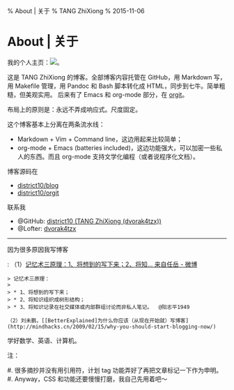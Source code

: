% About | 关于
% TANG ZhiXiong
% 2015-11-06

About | 关于
============

我的个人主页：[![](tangzhixiong.svg)](http://tangzhixiong.com)。

这是 TANG ZhiXiong 的博客。全部博客内容托管在 GitHub，用 Markdown 写，用 Makefile 管理，用 Pandoc 和 Bash 脚本转化成 HTML，同步到七牛。简单粗糙，但美观实用。
后来有了 Emacs 和 org-mode 部分，在 [orgit](orgit/)。

布局上的原则是：永远不弄成响应式。尺度固定。

这个博客基本上分离在两条流水线：

- Markdown + Vim + Command line，这边用起来比较简单；
- org-mode + Emacs (batteries included)，这边功能强大，可以加密一些私人的东西。而且 org-mode 支持文学化编程（或者说程序化文档）。

博客源码在

- [district10/blog](https://github.com/district10/blog)
- [district10/orgit](https://github.com/district10/orgit)

联系我

- @GitHub: [district10 (TANG ZhiXiong (dvorak4tzx))](https://github.com/district10)
- @Lofter: [dvorak4tzx](http://dvorak4tzx.lofter.com/)

---

因为很多原因我写博客

:   （1）[记忆术三原理：1、将想到的写下来；2、将知... 来自任岳 - 微博](http://weibo.com/1664910444/Biy24h2m9?type=comment)

    > 记忆术三原理：
    >
    > * 1、将想到的写下来；
    > * 2、将知识组织成树形结构；
    > * 3、将知识记录在社交媒体或内部群组讨论而非私人笔记。  @阳志平1949

    （2）刘未鹏，[[BetterExplained]为什么你应该（从现在开始就）写博客](http://mindhacks.cn/2009/02/15/why-you-should-start-blogging-now/)

<!--

![Mathematics is the only truly universal language.](http://gnat.qiniudn.com/jodie-foster-math.png)
![Octocat: Adventure Cat](http://gnat-tang-shared-image.qiniudn.com/octocat/adventure-cat.png)
![Kimonotocat](http://gnat-tang-shared-image.qiniudn.com/octocat/kimonotocat.png)

-->

学好数学、英语、计算机。

注：

#. 很多摘抄并没有用引用符，计划 tag 功能弄好了再把文章标记一下作为申明。
#. Anyway，CSS 和功能还要慢慢打磨，我自己先用着吧～
<!--
#. 还没有在豆瓣、微博、简书推广这个博客生成器，而且搜索引擎现在不爬七牛 CDN（robots 成功了但是爬虫都不来！），人太少了。
#. 多说和站长工具实在太拖慢速度了！抛弃！
-->

<!--
唯一需要解释的是，彪悍的人生不需要解释。懒得理你。
比如我不会再去解释为什么“我喜欢 Izumi Sakai，我喜欢日本文化，但是我并不喜欢萌妹子”。
You nasty buster.
-->
